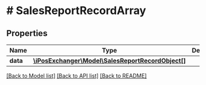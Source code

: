 # # SalesReportRecordArray

## Properties

Name | Type | Description | Notes
------------ | ------------- | ------------- | -------------
**data** | [**\iPosExchanger\Model\SalesReportRecordObject[]**](SalesReportRecordObject.md) |  | [optional]

[[Back to Model list]](../../README.md#models) [[Back to API list]](../../README.md#endpoints) [[Back to README]](../../README.md)
